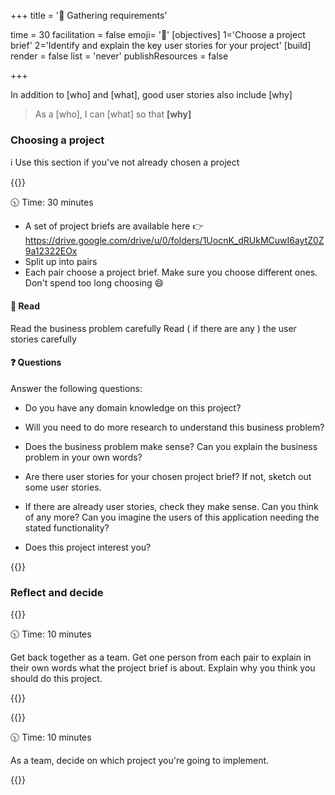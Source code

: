 +++
title = '🔎 Gathering requirements'

time = 30
facilitation = false
emoji= '🧩'
[objectives]
    1='Choose a project brief'
    2='Identify and explain the key user stories for your project'
[build]
  render = false
  list = 'never'
  publishResources = false

+++

In addition to [who] and [what], good user stories also include [why]

> As a [who], I can [what] so that **[why]**

### Choosing a project

ℹ️ Use this section if you've not already chosen a project

{{<note type="activity" title="Explore and discuss" >}}

🕥 Time: 30 minutes

- A set of project briefs are available here 👉 https://drive.google.com/drive/u/0/folders/1UocnK_dRUkMCuwI6aytZ0Z9a12322EOx
- Split up into pairs
- Each pair choose a project brief. Make sure you choose different ones. Don't spend too long choosing 😄

#### 📖 Read

Read the business problem carefully
Read ( if there are any ) the user stories carefully

#### ❓ Questions

Answer the following questions:

- Do you have any domain knowledge on this project?

- Will you need to do more research to understand this business problem?

- Does the business problem make sense? Can you explain the business problem in your own words?

- Are there user stories for your chosen project brief? If not, sketch out some user stories.

- If there are already user stories, check they make sense. Can you think of any more? Can you imagine the users of this application needing the stated functionality?

- Does this project interest you?

{{</note>}}

### Reflect and decide

{{<note type="discuss" title="Discuss" >}}

🕥 Time: 10 minutes

Get back together as a team.
Get one person from each pair to explain in their own words what the project brief is about.
Explain why you think you should do this project.

{{</note>}}

{{<note type="activity" title="Decision" >}}

🕥 Time: 10 minutes

As a team, decide on which project you're going to implement.

{{</note>}}
